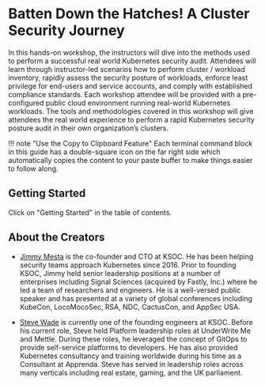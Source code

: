 # Batten Down the Hatches! A Cluster Security Journey

In this hands-on workshop, the instructors will dive into the methods used to perform a successful real world Kubernetes security audit.
Attendees will learn through instructor-led scenarios how to perform cluster / workload inventory, rapidly assess the security posture of workloads, enforce least privilege for end-users and service accounts, and comply with established compliance standards. 
Each workshop attendee will be provided with a pre-configured public cloud environment running real-world Kubernetes workloads. 
The tools and methodologies covered in this workshop will give attendees the real world experience to perform a rapid Kubernetes security posture audit in their own organization’s clusters.

!!! note "Use the Copy to Clipboard Feature"
Each terminal command block in this guide has a double-square icon on the far right side which automatically copies the content to your paste buffer to make things easier to follow along.

## Getting Started

Click on "Getting Started" in the table of contents.

## About the Creators

* [Jimmy Mesta](https://twitter.com/jimmesta) is the co-founder and CTO at KSOC. He has been helping security teams approach Kubernetes since 2016. Prior to founding KSOC, Jimmy held senior leadership positions at a number of enterprises including Signal Sciences (acquired by Fastly, Inc.) where he led a team of researchers and engineers. He is a well-versed public speaker and has presented at a variety of global conferences including KubeCon, LocoMocoSec, RSA, NDC, CactusCon, and AppSec USA.

* [Steve Wade](https://twitter.com/swade1987) is currently one of the founding engineers at KSOC. Before his current role, Steve held Platform leadership roles at UnderWrite Me and Mettle. During these roles, he leveraged the concept of GitOps to provide self-service platforms to developers. He has also provided Kubernetes consultancy and training worldwide during his time as a Consultant at Apprenda. Steve has served in leadership roles across many verticals including real estate, gaming, and the UK parliament.